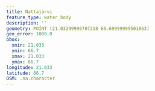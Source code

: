 ```yaml
---
title: Nattajärvi
feature_type: water_body
description: ''
geometry: POINT (21.03299999707218 66.69999999501863)
geo_error: 1000.0
bbox:
  xmin: 21.033
  ymin: 66.7
  xmax: 21.033
  ymax: 66.7
longitude: 21.033
latitude: 66.7
OSM: .na.character
---
```

